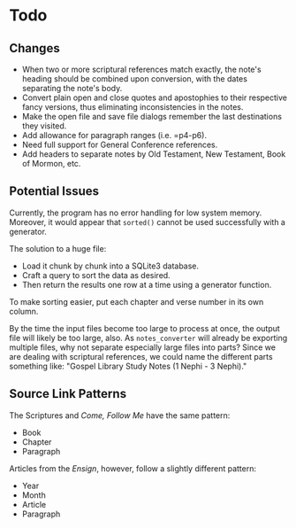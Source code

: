 # Todo

## Changes

* When two or more scriptural references match exactly, the note's heading should be combined upon conversion, with the dates separating the note's body.
* Convert plain open and close quotes and apostophies to their respective fancy versions, thus eliminating inconsistencies in the notes.
* Make the open file and save file dialogs remember the last destinations they visited.
* Add allowance for paragraph ranges (i.e. =p4-p6).
* Need full support for General Conference references.
* Add headers to separate notes by Old Testament, New Testament, Book of Mormon, etc.

## Potential Issues

Currently, the program has no error handling for low system memory. Moreover, it would appear that `sorted()` cannot be used successfully with a generator.

The solution to a huge file:

* Load it chunk by chunk into a SQLite3 database.
* Craft a query to sort the data as desired.
* Then return the results one row at a time using a generator function.

To make sorting easier, put each chapter and verse number in its own column.

By the time the input files become too large to process at once, the output file will likely be too large, also. As `notes_converter` will already be exporting multiple files, why not separate especially large files into parts? Since we are dealing with scriptural references, we could name the different parts something like: "Gospel Library Study Notes (1 Nephi - 3 Nephi)."

## Source Link Patterns

The Scriptures and _Come, Follow Me_ have the same pattern:

* Book
* Chapter
* Paragraph

Articles from the _Ensign_, however, follow a slightly different pattern:

* Year
* Month
* Article
* Paragraph
